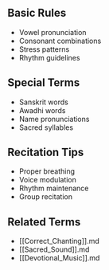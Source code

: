 

## Basic Rules

- Vowel pronunciation
- Consonant combinations
- Stress patterns
- Rhythm guidelines

## Special Terms

- Sanskrit words
- Awadhi words
- Name pronunciations
- Sacred syllables

## Recitation Tips

- Proper breathing
- Voice modulation
- Rhythm maintenance
- Group recitation

## Related Terms

- [[Correct_Chanting]].md
- [[Sacred_Sound]].md
- [[Devotional_Music]].md